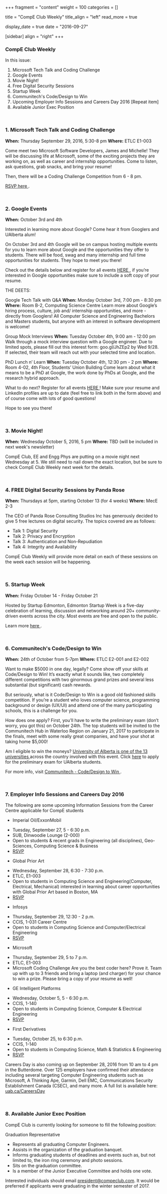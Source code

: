 
+++
fragment = "content"
weight = 100
categories = []

title = "CompE Club Weekly"
title_align = "left"
read_more = true

display_date = true
date = "2016-09-27" 

[sidebar]
  align = "right"
+++

### CompE Club Weekly
In this issue:

1. Microsoft Tech Talk and Coding Challenge
2. Google Events
3. Movie Night!
4. Free Digital Security Sessions
5. Startup Week
6. Communitech's Code/Design to Win
7. Upcoming Employer Info Sessions and Careers Day 2016 [Repeat item]
8. Available Junior Exec Position

</br>

### 1. Microsoft Tech Talk and Coding Challenge


**When:** Thursday September 29, 2016, 5:30-8 pm
**Where:** ETLC E1-003

Come meet two Microsoft Software Developers, James and Michelle! They will be discussing life at Microsoft, some of the exciting projects they are working on, as well as career and internship opportunities. Come to listen, ask questions, grab snacks, and bring your resume!

Then, there will be a Coding Challenge Competition from 6 - 8 pm.

[RSVP here ](http://compeclub.us9.list-manage.com/track/click?u=25f7181ad1da5b9eef1f7deea&id=1e205fd2cf&e=5ed82361f6) .

</br>

### 2. Google Events


**When:** October 3rd and 4th

Interested in learning more about Google? Come hear it from Googlers and UAlberta alum!

On October 3rd and 4th Google will be on campus hosting multiple events for you to learn more about Google and the opportunities they offer to students. There will be food, swag and many internship and full time opportunities for students. They hope to meet you there!

Check out the details below and register for all events [HERE ](http://goo.gl/XX30AJ) , if you’re interested in Google opportunities make sure to include a soft copy of your resume.

THE DEETS:

Google Tech Talk with Q&A
**When:** Monday October 3rd, 7:00 pm - 8:30 pm
**Where:** Room B-2, Computing Science Centre
Learn more about Google’s hiring process, culture, job and/ internship opportunities, and more - directly from Googlers! All Computer Science and Engineering Bachelors and Masters students, but anyone with an interest in software development is welcome!

Group Mock Interviews
**When:** Tuesday October 4th, 9:00 am - 12:00 pm
Walk through a mock interview question with a Google engineer. Due to limited spots, please fill out this interest form: goo.gl/JhZEp2 by Wed 9/28. If selected, their team will reach out with your selected time and location.

PhD Lunch n’ Learn
**When:** Tuesday October 4th, 12:30 pm - 2 pm
**Where:** Room 4-02, 4th Floor, Students’ Union Building
Come learn about what it means to be a PhD at Google, the work done by PhDs at Google, and the research hybrid approach.

What to do next? Register for all events [HERE ](http://goo.gl/XX30AJ) ! Make sure your resume and LinkedIn profiles are up to date (feel free to link both in the form above) and of course come with lots of good questions!

Hope to see you there!

</br>

### 3. Movie Night!


**When:** Wednesday October 5, 2016, 5 pm
**Where:** TBD (will be included in next week's newsletter)

CompE Club, EE and Engg Phys are putting on a movie night next Wednesday at 5. We still need to nail down the exact location, but be sure to check CompE Club Weekly next week for the details.

</br>

### 4. FREE Digital Security Sessions by Panda Rose

**When:** Thursdays at 5pm, starting October 13 (for 4 weeks)
**Where:** MecE 2-3

The CEO of Panda Rose Consulting Studios Inc has generously decided to give 5 free lectures on digital security. The topics covered are as follows:
* Talk 1: Digital Security
* Talk 2: Privacy and Encryption
* Talk 3: Authentication and Non-Repudiation
* Talk 4: Integrity and Availability

CompE Club Weekly will provide more detail on each of these sessions on the week each session will be happening.

</br>

### 5. Startup Week

**When:** Friday October 14 - Friday October 21

Hosted by Startup Edmonton, Edmonton Startup Week is a five-day celebration of learning, discussion and networking around 20+ community-driven events across the city. Most events are free and open to the public.

Learn more [here ](http://www.edmontonstartupweek.com/2016-schedule/) .

</br>

### 6. Communitech's Code/Design to Win


**When:**  24th of October from 5-7pm
**Where:** ETLC E2-001 and E2-002

Want to make $5000 in one day, legally?
Come show off your skills at Code/Design to Win! It’s exactly what it sounds like, two completely different competitions with two ginormous grand prizes and several less substantial (but significant) cash rewards.

But seriously, what is it
Code/Design to Win is a good old fashioned skills competition. If you’re a student who loves computer science, programming background or design (UX/UI) and attend one of the many participating schools, this is a challenge for you.

How does one apply?
First, you’ll have to write the preliminary exam (don’t worry, you got this) on October 24th. The top students will be invited to the Communitech Hub in Waterloo Region on January 21, 2017 to participate in the finals, meet with some really great companies, and have your shot at taking home $5,000!

Am I eligible to win the moneys?
[University of Alberta is one of the 13 universities ](https://www.communitech.ca/how-we-help/talent/code-to-win/) across the country involved with this event. Click [here](https://www.eventbrite.ca/e/code-design-to-win-2016-preliminary-exam-university-of-alberta-tickets-26930407574) to apply for the preliminary exam for UAlberta students.

For more info, visit [Communitech - Code/Design to Win ](https://www.communitech.ca/how-we-help/talent/code-to-win/) .

</br>

### 7. Employer Info Sessions and Careers Day 2016

The following are some upcoming Information Sessions from the Career Centre applicable for CompE students
* Imperial Oil/ExxonMobil
+ Tuesday, September 27, 5 - 6:30 p.m.
+ SUB, Dinwoodie Lounge (2-000)
+ Open to students & recent grads in Engineering (all disciplines), Geo-Sciences, Computing Science & Business
+ [RSVP ](http://compeclub.us9.list-manage.com/track/click?u=25f7181ad1da5b9eef1f7deea&id=f40c8a763d&e=5ed82361f6)
* Global Prior Art
+ Wednesday, September 28, 6:30 - 7:30 p.m.
+ ETLC, E1-003
+ Open to students in Computing Science and Engineering(Computer, Electrical, Mechanical) interested in learning about career opportunities with Global Prior Art based in Boston, MA
+ [RSVP ](http://compeclub.us9.list-manage.com/track/click?u=25f7181ad1da5b9eef1f7deea&id=9a360ce37d&e=5ed82361f6)
* Infosys
+ Thursday, September 29, 12:30 - 2 p.m.
+ CCIS, 1-031 Career Centre
+ Open to students in Computing Science and Computer/Electrical Engineering
+ [RSVP ](http://compeclub.us9.list-manage.com/track/click?u=25f7181ad1da5b9eef1f7deea&id=705d6d1d7b&e=5ed82361f6)
* Microsoft
+ Thursday, September 29, 5 to 7 p.m.
+ ETLC, E1-003
+ Microsoft Coding Challenge
Are you the best coder here? Prove it. Team up with up to 3 friends and bring a laptop (and charger) for your chance to win a prize. Please bring a copy of your resume as well!
* GE Intelligent Platforms
+ Wednesday, October 5, 5 - 6:30 p.m.
+ CCIS, 1-140
+ Open to students in Computing Science, Computer & Electrical Engineering
+ [RSVP ](http://compeclub.us9.list-manage1.com/track/click?u=25f7181ad1da5b9eef1f7deea&id=c9a7be4e65&e=5ed82361f6)
* First Derivatives
+ Tuesday, October 25,  to 6:30 p.m.
+ CCIS, 1-140
+ Open to students in Computing Science, Math & Statistics & Engineering
+ [RSVP ](http://compeclub.us9.list-manage2.com/track/click?u=25f7181ad1da5b9eef1f7deea&id=757de60b36&e=5ed82361f6)

Careers Day is also coming up on September 28, 2016 from 10 am to 4 pm in the Butterdome. Over 125 employers have confirmed their attendance including several targeting Computer Engineering students such as Microsoft, A Thinking Ape, Garmin, Dell EMC, Communications Security Establishment Canada (CSEC), and many more. A full list is available here: [uab.ca/CareersDay ](http://compeclub.us9.list-manage1.com/track/click?u=25f7181ad1da5b9eef1f7deea&id=2ebfa3a672&e=5ed82361f6)

</br>

### 8. Available Junior Exec Position


CompE Club is currently looking for someone to fill the following position:

Graduation Representative
* Represents all graduating Computer Engineers.
* Assists in the organization of the graduation banquet.
* Informs graduating students of deadlines and events such as, but not limited to, the iron ring ceremony and photo sessions.
* Sits on the graduation committee.
* Is a member of the Junior Executive Committee and holds one vote.

Interested individuals should email <president@compeclub.com>. It would be preferred if applicants were graduating in the winter semester of 2017.

</br>
